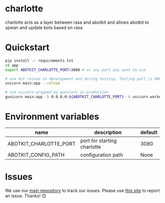 # charlotte
charlotte acts as a layer between rasa and abotkit and allows abotkit to spwan and update bots based on rasa

# Quickstart

```zsh
pip install -r requirements.txt
cd app
export ABOTKIT_CHARLOTTE_PORT=3080 # or any port you want to use

# use hot reload in development and during testing. Testing port is 8000
uvicorn main:app --reload

# use uvicorn wrapped by gunicorn in production
gunicorn main:app -b 0.0.0.0:${ABOTKIT_CHARLOTTE_PORT} -k uvicorn.workers.UvicornWorker --timeout 120 --workers=1 --log-level DEBUG
```

# Environment variables

|         name        |        description             |    default           |
|---------------------|--------------------------------|----------------------|
| ABOTKIT_CHARLOTTE_PORT | port for starting charlotte       |   3080               |
| ABOTKIT_CONFIG_PATH | configuration path  | None |

# Issues

We use our [main repository](https://github.com/abotkit/abotkit) to track our issues. Please use [this site](https://github.com/abotkit/abotkit/issues) to report an issue. Thanks! :blush:
